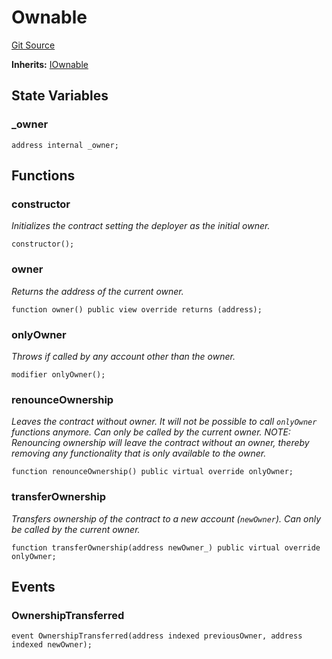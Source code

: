 # Ownable
[Git Source](https://github.com/KlimaDAO/klimadao-solidity/blob/b98fc1e8b7dcf2a7b80bbaba384c8c84431739fc/src/protocol/tokens/regular/KlimaToken.sol)

**Inherits:**
[IOwnable](/src/protocol/staking/regular/KlimaStaking_v2.sol/interface.IOwnable.md)


## State Variables
### _owner

```solidity
address internal _owner;
```


## Functions
### constructor

*Initializes the contract setting the deployer as the initial owner.*


```solidity
constructor();
```

### owner

*Returns the address of the current owner.*


```solidity
function owner() public view override returns (address);
```

### onlyOwner

*Throws if called by any account other than the owner.*


```solidity
modifier onlyOwner();
```

### renounceOwnership

*Leaves the contract without owner. It will not be possible to call
`onlyOwner` functions anymore. Can only be called by the current owner.
NOTE: Renouncing ownership will leave the contract without an owner,
thereby removing any functionality that is only available to the owner.*


```solidity
function renounceOwnership() public virtual override onlyOwner;
```

### transferOwnership

*Transfers ownership of the contract to a new account (`newOwner`).
Can only be called by the current owner.*


```solidity
function transferOwnership(address newOwner_) public virtual override onlyOwner;
```

## Events
### OwnershipTransferred

```solidity
event OwnershipTransferred(address indexed previousOwner, address indexed newOwner);
```


